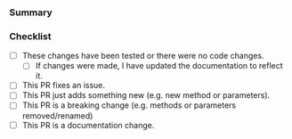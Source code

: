### Summary

<!-- What is this pull request for? Does it fix any issues? -->

### Checklist

- [ ] These changes have been tested or there were no code changes.
    - [ ] If changes were made, I have updated the documentation to reflect it.
- [ ] This PR fixes an issue.
- [ ] This PR just adds something new (e.g. new method or parameters).
- [ ] This PR is a breaking change (e.g. methods or parameters removed/renamed)
- [ ] This PR is a documentation change.

